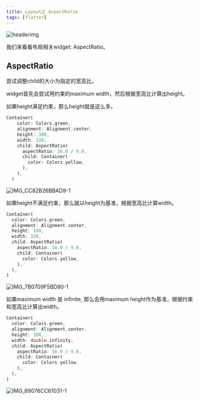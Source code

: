 ```yaml
---
title: Layout之 AspectRatio
tags: [flutter]
---
```

![headerimg](./Header.png)

我们来看看布局相关widget: AspectRatio。

<!--truncate-->

## AspectRatio

尝试调整child的大小为指定的宽高比。

widget首先会尝试用约束的maximum width，然后根据宽高比计算出height。

如果height满足约束，那么height就是这么多。

```dart
Container(
    color: Colors.green,
    alignment: Alignment.center,
    height: 300,
    width: 320,
    child: AspectRatio(
      aspectRatio: 16.0 / 9.0,
      child: Container(
        color: Colors.yellow,
      ),
    ),
  )
```

![IMG_CC82B26BBAD9-1](https://tva1.sinaimg.cn/large/e6c9d24egy1h2qhikrk4ij20u00u10th.jpg)

如果height不满足约束，那么就以height为基准，根据宽高比计算width。

```dart
Container(
  color: Colors.green,
  alignment: Alignment.center,
  height: 100,
  width: 320,
  child: AspectRatio(
    aspectRatio: 16.0 / 9.0,
    child: Container(
      color: Colors.yellow,
    ),
  ),
)
```

![IMG_7B0709F5BD80-1](https://tva1.sinaimg.cn/large/e6c9d24egy1h2qhjywtk0j20zo0jugme.jpg)



如果maximum width 是 infinite, 那么会用maximum height作为基准，根据约束和宽高比计算出width。

```dart
Container(
  color: Colors.green,
  alignment: Alignment.center,
  height: 100,
  width: double.infinity,
  child: AspectRatio(
    aspectRatio: 16.0 / 9.0,
    child: Container(
      color: Colors.yellow,
    ),
  ),
)
```

![IMG_69076CC61031-1](https://tva1.sinaimg.cn/large/e6c9d24egy1h2qhf7jn87j20zo0jj0tj.jpg)

